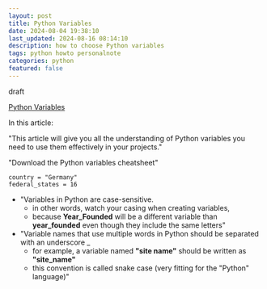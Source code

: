 ```yaml
---
layout: post
title: Python Variables
date: 2024-08-04 19:38:10
last_updated: 2024-08-16 08:14:10
description: how to choose Python variables
tags: python howto personalnote
categories: python
featured: false
---
```


draft

[Python Variables]: https://www.freecodecamp.org/news/python-variables/ "https://www.freecodecamp.org/news/python-variables/"
[Python Variables]

In this article:

"This article will give you all the understanding of Python variables you need to use them effectively in your
projects."

"Download the Python variables cheatsheet"

````
country = "Germany"
federal_states = 16
````

- "Variables in Python are case-sensitive.
    - in other words, watch your casing when creating variables,
    - because **Year_Founded** will be a different variable than **year_founded** even though they include the same
      letters"
- "Variable names that use multiple words in Python should be separated with an underscore _
    - for example, a variable named **"site name"** should be written as **"site_name"**
    - this convention is called snake case (very fitting for the "Python" language)"

